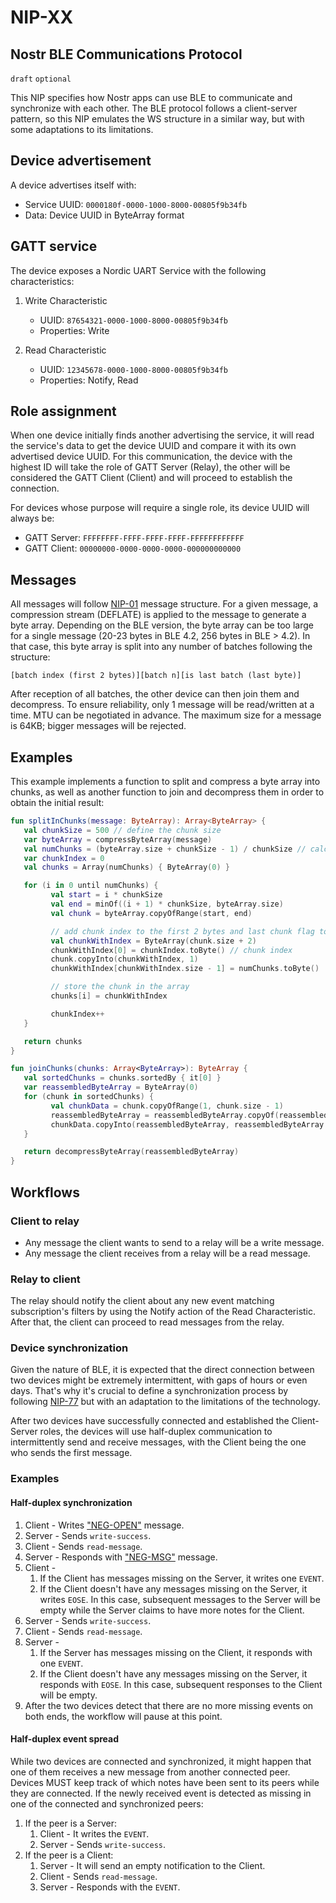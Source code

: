NIP-XX
======

Nostr BLE Communications Protocol
---------------------------------

`draft` `optional`

This NIP specifies how Nostr apps can use BLE to communicate and synchronize with each other. The BLE protocol follows a client-server pattern, so this NIP emulates the WS structure in a similar way, but with some adaptations to its limitations.

## Device advertisement
A device advertises itself with:
- Service UUID: `0000180f-0000-1000-8000-00805f9b34fb`
- Data: Device UUID in ByteArray format

## GATT service
The device exposes a Nordic UART Service with the following characteristics:

1. Write Characteristic
   - UUID: `87654321-0000-1000-8000-00805f9b34fb`
   - Properties: Write

2. Read Characteristic
   - UUID: `12345678-0000-1000-8000-00805f9b34fb`
   - Properties: Notify, Read

## Role assignment

When one device initially finds another advertising the service, it will read the service's data to get the device UUID and compare it with its own advertised device UUID. For this communication, the device with the highest ID will take the role of GATT Server (Relay), the other will be considered the GATT Client (Client) and will proceed to establish the connection.

For devices whose purpose will require a single role, its device UUID will always be:

- GATT Server: `FFFFFFFF-FFFF-FFFF-FFFF-FFFFFFFFFFFF`
- GATT Client: `00000000-0000-0000-0000-000000000000`

## Messages

All messages will follow [NIP-01](/01.md) message structure. For a given message, a compression stream (DEFLATE) is applied to the message to generate a byte array. Depending on the BLE version, the byte array can be too large for a single message (20-23 bytes in BLE 4.2, 256 bytes in BLE > 4.2). In that case, this byte array is split into any number of batches following the structure:

```
[batch index (first 2 bytes)][batch n][is last batch (last byte)]
```
After reception of all batches, the other device can then join them and decompress. To ensure reliability, only 1 message will be read/written at a time. MTU can be negotiated in advance. The maximum size for a message is 64KB; bigger messages will be rejected.

## Examples

This example implements a function to split and compress a byte array into chunks, as well as another function to join and decompress them in order to obtain the initial result:

```kotlin
fun splitInChunks(message: ByteArray): Array<ByteArray> {
   val chunkSize = 500 // define the chunk size
   var byteArray = compressByteArray(message)
   val numChunks = (byteArray.size + chunkSize - 1) / chunkSize // calculate the number of chunks
   var chunkIndex = 0
   val chunks = Array(numChunks) { ByteArray(0) }

   for (i in 0 until numChunks) {
         val start = i * chunkSize
         val end = minOf((i + 1) * chunkSize, byteArray.size)
         val chunk = byteArray.copyOfRange(start, end)

         // add chunk index to the first 2 bytes and last chunk flag to the last byte
         val chunkWithIndex = ByteArray(chunk.size + 2)
         chunkWithIndex[0] = chunkIndex.toByte() // chunk index
         chunk.copyInto(chunkWithIndex, 1)
         chunkWithIndex[chunkWithIndex.size - 1] = numChunks.toByte()

         // store the chunk in the array
         chunks[i] = chunkWithIndex

         chunkIndex++
   }

   return chunks
}

fun joinChunks(chunks: Array<ByteArray>): ByteArray {
   val sortedChunks = chunks.sortedBy { it[0] }
   var reassembledByteArray = ByteArray(0)
   for (chunk in sortedChunks) {
         val chunkData = chunk.copyOfRange(1, chunk.size - 1)
         reassembledByteArray = reassembledByteArray.copyOf(reassembledByteArray.size + chunkData.size)
         chunkData.copyInto(reassembledByteArray, reassembledByteArray.size - chunkData.size)
   }

   return decompressByteArray(reassembledByteArray)
}

```

## Workflows

### Client to relay

- Any message the client wants to send to a relay will be a write message.
- Any message the client receives from a relay will be a read message.

### Relay to client

The relay should notify the client about any new event matching subscription's filters by using the Notify action of the Read Characteristic. After that, the client can proceed to read messages from the relay.

### Device synchronization

Given the nature of BLE, it is expected that the direct connection between two devices might be extremely intermittent, with gaps of hours or even days. That's why it's crucial to define a synchronization process by following [NIP-77](./77.md) but with an adaptation to the limitations of the technology.

After two devices have successfully connected and established the Client-Server roles, the devices will use half-duplex communication to intermittently send and receive messages, with the Client being the one who sends the first message.

### Examples

#### Half-duplex synchronization

1. Client - Writes ["NEG-OPEN"](/77.md#initial-message-client-to-relay) message.
2. Server - Sends `write-success`.
3. Client - Sends `read-message`.
4. Server - Responds with ["NEG-MSG"](./77.md#subsequent-messages-bidirectional) message.
5. Client -
   1. If the Client has messages missing on the Server, it writes one `EVENT`.
   2. If the Client doesn't have any messages missing on the Server, it writes `EOSE`. In this case, subsequent messages to the Server will be empty while the Server claims to have more notes for the Client.
6. Server - Sends `write-success`.
7. Client - Sends `read-message`.
8. Server -
   1. If the Server has messages missing on the Client, it responds with one `EVENT`.
   2. If the Client doesn't have any messages missing on the Server, it responds with `EOSE`. In this case, subsequent responses to the Client will be empty.
9. After the two devices detect that there are no more missing events on both ends, the workflow will pause at this point.

#### Half-duplex event spread

While two devices are connected and synchronized, it might happen that one of them receives a new message from another connected peer. Devices MUST keep track of which notes have been sent to its peers while they are connected. If the newly received event is detected as missing in one of the connected and synchronized peers:

1. If the peer is a Server:
   1. Client - It writes the `EVENT`.
   2. Server - Sends `write-success`.
2. If the peer is a Client:
   1. Server - It will send an empty notification to the Client.
   2. Client - Sends `read-message`.
   3. Server - Responds with the `EVENT`.
